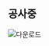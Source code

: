 ## 공사중

![다운로드](https://user-images.githubusercontent.com/42219589/180789748-01a34667-1137-4e1c-937b-b4405cd0083b.jpeg)
